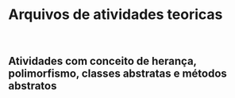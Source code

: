 <h1>Arquivos de atividades teoricas</h1>
<br>
<h2>Atividades com conceito de herança, polimorfismo, classes abstratas e métodos abstratos</h2>
